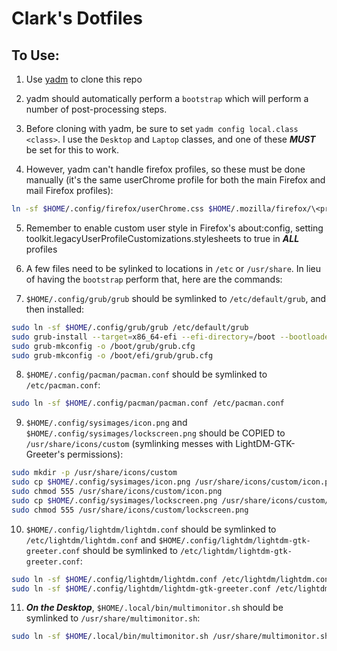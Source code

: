 # Clark's Dotfiles

## To Use:
1. Use [yadm](https://yadm.io) to clone this repo
    
2. yadm should automatically perform a `bootstrap` which will perform a number of post-processing steps.

3. Before cloning with yadm, be sure to set `yadm config local.class <class>`. I use the `Desktop` and `Laptop` classes, and one of these ***MUST*** be set for this to work.

4. However, yadm can't handle firefox profiles, so these must be done manually (it's the same userChrome profile for both the main Firefox and mail Firefox profiles):
```sh
ln -sf $HOME/.config/firefox/userChrome.css $HOME/.mozilla/firefox/\<profile\>/chrome/userChrome.css
```

5. Remember to enable custom user style in Firefox's about:config, setting toolkit.legacyUserProfileCustomizations.stylesheets to true in ***ALL*** profiles

6. A few files need to be sylinked to locations in `/etc` or `/usr/share`. In lieu of having the `bootstrap` perform that, here are the commands:

7. `$HOME/.config/grub/grub` should be symlinked to `/etc/default/grub`, and then installed:
```sh
sudo ln -sf $HOME/.config/grub/grub /etc/default/grub
sudo grub-install --target=x86_64-efi --efi-directory=/boot --bootloader-id=GRUB
sudo grub-mkconfig -o /boot/grub/grub.cfg
sudo grub-mkconfig -o /boot/efi/grub/grub.cfg
```

8. `$HOME/.config/pacman/pacman.conf` should be symlinked to `/etc/pacman.conf`:
```sh
sudo ln -sf $HOME/.config/pacman/pacman.conf /etc/pacman.conf
```

9. `$HOME/.config/sysimages/icon.png` and `$HOME/.config/sysimages/lockscreen.png` should be COPIED to `/usr/share/icons/custom` (symlinking messes with LightDM-GTK-Greeter's permissions):
```sh
sudo mkdir -p /usr/share/icons/custom
sudo cp $HOME/.config/sysimages/icon.png /usr/share/icons/custom/icon.png
sudo chmod 555 /usr/share/icons/custom/icon.png
sudo cp $HOME/.config/sysimages/lockscreen.png /usr/share/icons/custom/lockscreen.png
sudo chmod 555 /usr/share/icons/custom/lockscreen.png
```

10. `$HOME/.config/lightdm/lightdm.conf` should be symlinked to `/etc/lightdm/lightdm.conf` and `$HOME/.config/lightdm/lightdm-gtk-greeter.conf` should be symlinked to `/etc/lightdm/lightdm-gtk-greeter.conf`:
```sh
sudo ln -sf $HOME/.config/lightdm/lightdm.conf /etc/lightdm/lightdm.conf
sudo ln -sf $HOME/.config/lightdm/lightdm-gtk-greeter.conf /etc/lightdm/lightdm-gtk-greeter.conf
```

11. ***On the Desktop***, `$HOME/.local/bin/multimonitor.sh` should be symlinked to `/usr/share/multimonitor.sh`:
```sh
sudo ln -sf $HOME/.local/bin/multimonitor.sh /usr/share/multimonitor.sh
```
